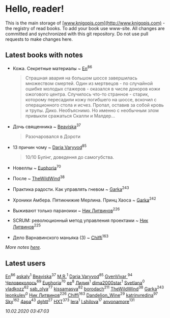 # Hello, reader!
This is the main storage of [www.knigopis.com](http://www.knigopis.com) - the registry of read books.
To add your book use www-site. All changes are committed and synchronized with this git repository.
Do not use pull requests to make changes here.


## Latest books with notes
* Кожа. Секретные материалы ~ [En](users/333/333646551-vkontakte)<sup>86</sup>
    > Страшная авария на большом шоссе завершилась множеством смертей. Один из мертвецов - по случайной ошибке молодых стажеров - оказался в числе доноров кожи ожогового центра. Случилось что-то странное - старик, которому пересадили кожу погибшего на шоссе, вскочил с операционного стола и исчез. Пропал, оставив за собой кровь и трупы. Дико. Необъяснимо. Но именно с необычным злом привыкли сражаться Скалли и Малдер...

* Дочь священника ~ [Beaviska](users/102/10202544960024508-facebook)<sup>37</sup>
    > Разочаровался в Дороти

* 13 причин чому ~ [Daria Varyvod](users/829/829893410524253-facebook)<sup>85</sup>
    > 10/10 Булінг, доведення до самогубства.

* Новеллы ~ [Euphoria](users/106/106304994652616315178-google)<sup>70</sup>

* После ~ [TheWildWind](users/262/262062207519652-facebook)<sup>38</sup>

* Практика радости. Как управлять гневом ~ [Garka](users/115/115753719718250012620-google)<sup>243</sup>

* Хроники Амбера. Пятикнижие Мерлина. Принц Хаоса ~ [Garka](users/115/115753719718250012620-google)<sup>242</sup>

* Выживают только параноики ~ [Ник Литвинов](users/241/241974816-vkontakte)<sup>226</sup>

* SCRUM: революционный метод управления проектами ~ [Ник Литвинов](users/241/241974816-vkontakte)<sup>225</sup>

* Дело Варнавинского маньяка (3) ~ [Chiffi](users/105/105831994080785626680-google)<sup>163</sup>


_More notes [here](latest_books_with_notes.md)._


## Latest users
[En](users/333/333646551-vkontakte)<sup>86</sup> 
[askaly](users/326/326783541-vkontakte)<sup>1</sup> 
[Beaviska](users/102/10202544960024508-facebook)<sup>37</sup> 
[M.R.](users/224/2243130637083499985-mailru)<sup>1</sup> 
[Daria Varyvod](users/829/829893410524253-facebook)<sup>85</sup> 
[GvenVivar ](users/158/158266434925901-facebook)<sup>94</sup> 
[Человеколось](users/174/17475979687188177329-mailru)<sup>69</sup> 
[Euphoria](users/106/106304994652616315178-google)<sup>70</sup> 
[ee](users/219/2195256973544755662-mailru)<sup>8</sup> 
[Лидия](users/105/105055730920363448346-google)<sup>1</sup> 
[dima2000star](users/100/100014192622254671058-google)<sup>1</sup> 
[Svetlana](users/189/189154139125182-facebook)<sup>0</sup> 
[vladkozz](users/572/57239276-vkontakte)<sup>62</sup> 
[sab_olya](users/139/139338401-vkontakte)<sup>77</sup> 
[kissamasya](users/684/68439978-vkontakte)<sup>82</sup> 
[borodach](users/157/15706320-vkontakte)<sup>211</sup> 
[TheWildWind](users/262/262062207519652-facebook)<sup>38</sup> 
[Garka](users/115/115753719718250012620-google)<sup>243</sup> 
[leonkulev](users/184/184095117-vkontakte)<sup>0</sup> 
[Ник Литвинов](users/241/241974816-vkontakte)<sup>226</sup> 
[Chiffi](users/105/105831994080785626680-google)<sup>163</sup> 
[Dandelion_Wine](users/586/58602788-vkontakte)<sup>29</sup> 
[katrinvredina](users/233/2336755-vkontakte)<sup>97</sup> 
[Sky](users/118/118049897850017649660-google)<sup>162</sup> 
[4apa](users/117/117392596378069249667-google)<sup>43</sup> 
[dghtt](users/233/233860015-vkontakte)<sup>27</sup> 
[HXT](users/100/100002563462782-facebook)<sup>373</sup> 
[lera](users/del/delta174mix-lastfm)<sup>1</sup> 
[l.shilova](users/101/10123344-vkontakte)<sup>17</sup> 
[anvonamore](users/595/5957175-vkontakte)<sup>131</sup> 


_10.02.2020 03:47:03_
